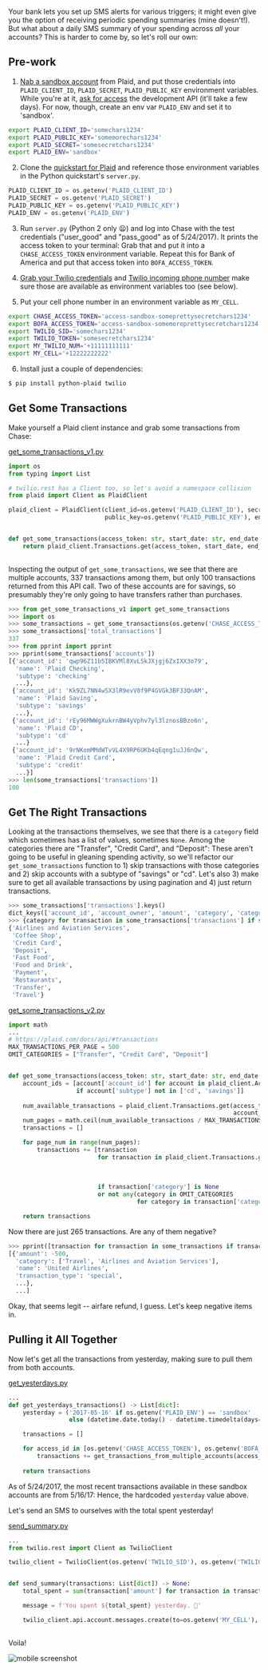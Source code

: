 Your bank lets you set up SMS alerts for various triggers; it might even give you the option of receiving periodic spending summaries (mine doesn't!).
But what about a daily SMS summary of your spending across *all* your accounts?  This is harder to come by, so let's roll our own:

## Pre-work

1. [Nab a sandbox account](https://dashboard.plaid.com/signup) from Plaid, and put those credentials into `PLAID_CLIENT_ID`, `PLAID_SECRET`, `PLAID_PUBLIC_KEY` environment variables.  While you're at it, 
[ask for access](https://dashboard.plaid.com/overview/request-development) the development API (it'll take a few days).  For now, though, create an env var `PLAID_ENV` and set it to 'sandbox'.

```bash
export PLAID_CLIENT_ID='somechars1234'
export PLAID_PUBLIC_KEY='somemorechars1234'
export PLAID_SECRET='somesecretchars1234'
export PLAID_ENV='sandbox'
```

2. Clone the [quickstart for Plaid](https://github.com/plaid/quickstart) and reference those environment variables in the Python quickstart's `server.py`.

```python
PLAID_CLIENT_ID = os.getenv('PLAID_CLIENT_ID')
PLAID_SECRET = os.getenv('PLAID_SECRET')
PLAID_PUBLIC_KEY = os.getenv('PLAID_PUBLIC_KEY')
PLAID_ENV = os.getenv('PLAID_ENV')
```

3. Run `server.py` (Python 2 only 😦) and log into Chase with the test credentials ("user_good" and "pass_good" as of 5/24/2017). It prints the access token to your terminal: Grab that and put it into a `CHASE_ACCESS_TOKEN` environment variable.  Repeat this for Bank of America and put that access token into `BOFA_ACCESS_TOKEN`.

4. [Grab your Twilio credentials](https://www.twilio.com/console/account/settings) and [Twilio incoming phone number](https://www.twilio.com/console/phone-numbers/incoming) make sure those are available as environment variables too (see below).

5. Put your cell phone number in an environment variable as `MY_CELL`.

```bash
export CHASE_ACCESS_TOKEN='access-sandbox-someprettysecretchars1234'
export BOFA_ACCESS_TOKEN='access-sandbox-somemoreprettysecretchars1234'
export TWILIO_SID='somechars1234'
export TWILIO_TOKEN='somesecretchars1234'
export MY_TWILIO_NUM='+11111111111'
export MY_CELL='+12222222222'
```

6. Install just a couple of dependencies:

```bash
$ pip install python-plaid twilio
```

## Get Some Transactions

Make yourself a Plaid client instance and grab some transactions from Chase:

[get_some_transactions_v1.py](https://github.com/zevaverbach/spending_summary/blob/master/get_some_transactions_v1.py)

```python
import os
from typing import List

# twilio.rest has a Client too, so let's avoid a namespace collision
from plaid import Client as PlaidClient

plaid_client = PlaidClient(client_id=os.getenv('PLAID_CLIENT_ID'), secret=os.getenv('PLAID_SECRET'),
                           public_key=os.getenv('PLAID_PUBLIC_KEY'), environment=os.getenv('PLAID_ENV'))


def get_some_transactions(access_token: str, start_date: str, end_date: str) -> List[dict]:
    return plaid_client.Transactions.get(access_token, start_date, end_date)
                                         
```

Inspecting the output of `get_some_transactions`, we see that there are multiple accounts, 337 transactions among them, but only 100 transactions returned from this API call.  Two of these accounts are for savings, so presumably they're only going to have transfers rather than purchases.

```python
>>> from get_some_transactions_v1 import get_some_transactions
>>> import os
>>> some_transactions = get_some_transactions(os.getenv('CHASE_ACCESS_TOKEN'), '1972-01-01', '2017-05-26'))
>>> some_transactions['total_transactions']
337
>>> from pprint import pprint
>>> pprint(some_transactions['accounts'])
[{'account_id': 'qwp96Z11b5IBKVMl8XvLSkJXjgj6ZxIXX3o79',
  'name': 'Plaid Checking',
  'subtype': 'checking'
  ...},
 {'account_id': 'Kk9ZL7NN4wSX3lR9evV8f9P4GVGk3BF33QnAM',
  'name': 'Plaid Saving',
  'subtype': 'savings'
  ...},
 {'account_id': 'rEy96MWWgXukrnBW4yVphv7yl3lznosBBzo6n',
  'name': 'Plaid CD',
  'subtype': 'cd'
  ...}
 {'account_id': '9rNKomMMdWTvVL4X9RP6UKb4qEqng1uJJ6nQw',
  'name': 'Plaid Credit Card',
  'subtype': 'credit'
  ...}]
>>> len(some_transactions['transactions'])
100
```
## Get **The Right** Transactions

Looking at the transactions themselves, we see that there is a `category` field which sometimes has a list of values, sometimes `None`.  Among the categories there are "Transfer", "Credit Card", and "Deposit": These aren't going to be useful in gleaning spending activity, so we'll refactor our `get_some_transactions` function to 1) skip transactions with those categories and 2) skip accounts with a subtype of "savings" or "cd".  Let's also 3) make sure to get all available transactions by using pagination and 4) just return transactions.

```python
>>> some_transactions['transactions'].keys()
dict_keys(['account_id', 'account_owner', 'amount', 'category', 'category_id', 'date', 'location', 'name', 'payment_meta', 'pending', 'pending_transaction_id', 'transaction_id', 'transaction_type'])
>>> {category for transaction in some_transactions['transactions'] if some_transactions['category'] for category in trans['category']} 
{'Airlines and Aviation Services',
 'Coffee Shop',
 'Credit Card',
 'Deposit',
 'Fast Food',
 'Food and Drink',
 'Payment',
 'Restaurants',
 'Transfer',
 'Travel'}
```

[get_some_transactions_v2.py](https://github.com/zevaverbach/spending_summary/blob/master/get_some_transactions_v2.py)

```python
import math
...
# https://plaid.com/docs/api/#transactions
MAX_TRANSACTIONS_PER_PAGE = 500
OMIT_CATEGORIES = ["Transfer", "Credit Card", "Deposit"]


def get_some_transactions(access_token: str, start_date: str, end_date: str) -> List[dict]:
    account_ids = [account['account_id'] for account in plaid_client.Accounts.get(access_token)['accounts']
                   if account['subtype'] not in ['cd', 'savings']]
    
    num_available_transactions = plaid_client.Transactions.get(access_token, start_date, end_date,
                                                               account_ids=account_ids)['total_transactions']
    num_pages = math.ceil(num_available_transactions / MAX_TRANSACTIONS_PER_PAGE)
    transactions = []

    for page_num in range(num_pages):
        transactions += [transaction
                         for transaction in plaid_client.Transactions.get(access_token, start_date, end_date,
                                                                          account_ids=account_ids,
                                                                          offset=page_num * MAX_TRANSACTIONS_PER_PAGE,
                                                                          count=MAX_TRANSACTIONS_PER_PAGE)['transactions']
                         if transaction['category'] is None
                         or not any(category in OMIT_CATEGORIES
                                    for category in transaction['category'])]

    return transactions
```

Now there are just 265 transactions.  Are any of them negative?

```python
>>> pprint([transaction for transaction in some_transactions if transaction['amount'] < 0])
[{'amount': -500,
  'category': ['Travel', 'Airlines and Aviation Services'],
  'name': 'United Airlines',
  'transaction_type': 'special',
  ...},
  ...]
```

Okay, that seems legit -- airfare refund, I guess.  Let's keep negative items in.

## Pulling it All Together

Now let's get all the transactions from yesterday, making sure to pull them from both accounts.

[get_yesterdays.py](https://github.com/zevaverbach/spending_summary/blob/master/get_yesterdays.py)

```python
...
def get_yesterdays_transactions() -> List[dict]:
    yesterday = ('2017-05-16' if os.getenv('PLAID_ENV') == 'sandbox'
                 else (datetime.date.today() - datetime.timedelta(days=1)).strftime('%Y-%m-%d'))

    transactions = []

    for access_id in [os.getenv('CHASE_ACCESS_TOKEN'), os.getenv('BOFA_ACCESS_TOKEN')]:
        transactions += get_transactions_from_multiple_accounts(access_id, yesterday, yesterday)
        
    return transactions
```

As of 5/24/2017, the most recent transactions available in these sandbox accounts are from 5/16/17: Hence, the hardcoded `yesterday` value above.

Let's send an SMS to ourselves with the total spent yesterday!

[send_summary.py](https://github.com/zevaverbach/spending_summary/blob/master/send_summary.py)

```python
...
from twilio.rest import Client as TwilioClient

twilio_client = TwilioClient(os.getenv('TWILIO_SID'), os.getenv('TWILIO_TOKEN'))


def send_summary(transactions: List[dict]) -> None:
    total_spent = sum(transaction['amount'] for transaction in transactions)

    message = f'You spent ${total_spent} yesterday. 💸'

    twilio_client.api.account.messages.create(to=os.getenv('MY_CELL'), from_=os.getenv('MY_TWILIO_NUM'), body=message)
    

```
Voila!

![mobile screenshot](screenshot.png)

